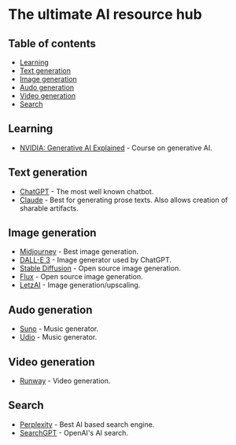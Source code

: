 # The ultimate AI resource hub


## Table of contents
* [Learning](#learning)
* [Text generation](#text-generation)
* [Image generation](#image-generation)
* [Audo generation](#audo-generation)
* [Video generation](#video-generation)
* [Search](#search)

## Learning
- [NVIDIA: Generative AI Explained](https://learn.nvidia.com/courses/course-detail?course_id=course-v1:DLI+S-FX-07+V1) - Course on generative AI.

## Text generation
- [ChatGPT](https://chatgpt.com) - The most well known chatbot.
- [Claude](https://caude.ai) - Best for generating prose texts. Also allows creation of sharable artifacts.

## Image generation
- [Midjourney](https://midjourney.com) - Best image generation.
- [DALL-E 3](https://openai.com/dall-e-3) - Image generator used by ChatGPT.
- [Stable Diffusion](https://stability.ai) - Open source image generation.
- [Flux](https://blackforestlabs.ai/) - Open source image generation.
- [LetzAI](https://letz.ai) - Image generation/upscaling.

## Audo generation
- [Suno](https://suno.com) - Music generator.
- [Udio](https://www.udio.com) - Music generator.

## Video generation
- [Runway](https://runwayml.com/) - Video generation.

## Search
- [Perplexity](https://perplexity.ai) - Best AI based search engine.
- [SearchGPT](https://openai.com/index/searchgpt-prototype/) - OpenAI's AI search.
